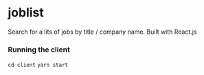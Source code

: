 # joblist
Search for a lits of jobs by title / company name.
Built with React.js

### Running the client
``` cd client ```
``` yarn start ```
